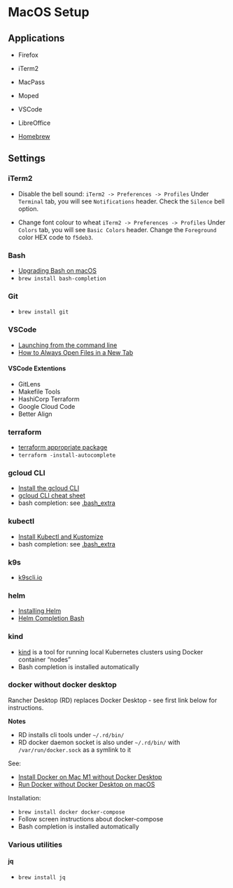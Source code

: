 # MacOS Setup

## Applications

- Firefox
- iTerm2
- MacPass
- Moped
- VSCode
- LibreOffice

- [Homebrew](https://brew.sh/)

## Settings

### iTerm2

- Disable the bell sound: 
`iTerm2 -> Preferences -> Profiles`
Under `Terminal` tab, you will see `Notifications` header. Check the `Silence` bell option.

- Change font colour to wheat
`iTerm2 -> Preferences -> Profiles`
Under `Colors` tab, you will see `Basic Colors` header. Change the `Foreground` color HEX code to `f5deb3`.

### Bash

- [Upgrading Bash on macOS](https://itnext.io/upgrading-bash-on-macos-7138bd1066ba)
- `brew install bash-completion`

### Git

- `brew install git`

### VSCode

- [Launching from the command line](https://code.visualstudio.com/docs/setup/mac#_launching-from-the-command-line)
- [How to Always Open Files in a New Tab](https://vscode.one/new-tab-vscode/)

#### VSCode Extentions

- GitLens
- Makefile Tools
- HashiCorp Terraform
- Google Cloud Code
- Better Align

### terraform

- [terraform appropriate package](https://www.terraform.io/downloads)
- `terraform -install-autocomplete`

###  gcloud CLI 

- [Install the gcloud CLI](https://cloud.google.com/sdk/docs/install)
- [gcloud CLI cheat sheet](https://cloud.google.com/sdk/docs/cheatsheet)
- bash completion: see [.bash_extra](./.bash_extra)

### kubectl

- [Install Kubectl and Kustomize](https://kubectl.docs.kubernetes.io/installation/)
- bash completion: see [.bash_extra](./.bash_extra)

### k9s

- [k9scli.io](https://k9scli.io/)

### helm

- [Installing Helm](https://helm.sh/docs/intro/install/)
- [Helm Completion Bash](https://helm.sh/docs/helm/helm_completion_bash/)

### kind

- [kind](https://kind.sigs.k8s.io/) is a tool for running local Kubernetes clusters using Docker container “nodes”
- Bash completion is installed automatically 

### docker without docker desktop

Rancher Desktop (RD) replaces Docker Desktop - see first link below for instructions.

**Notes** 

- RD installs cli tools under `~/.rd/bin/`
- RD docker daemon socket is also under `~/.rd/bin/` with `/var/run/docker.sock` as a symlink to it

See:

- [Install Docker on Mac M1 without Docker Desktop](https://dev.to/sergej_brazdeikis/install-docker-on-mac-m1-without-docker-desktop-k6o)
- [Run Docker without Docker Desktop on macOS](https://dhwaneetbhatt.com/blog/run-docker-without-docker-desktop-on-macos)

Installation:

- `brew install docker docker-compose`
- Follow screen instructions about docker-compose
- Bash completion is installed automatically 

### Various utilities

#### jq
 - `brew install jq`
